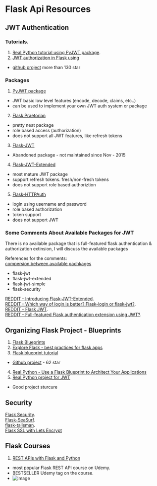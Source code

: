 # Flask Api Resources

## JWT Authentication 

### Tutorials. 
1. [Real Python tutorial using PyJWT package](https://realpython.com/token-based-authentication-with-flask). 
2. [JWT authorization in Flask using ](https://codeburst.io/jwt-authorization-in-flask-c63c1acf4eeb)
- [github project](https://github.com/oleg-agapov/flask-jwt-auth) more than 130 star 

### Packages
1. [PyJWT package](https://pyjwt.readthedocs.io/en/latest/index.html)
- JWT basic low level features (encode, decode, claims, etc..)
- can be used to implement your own JWT auth system or package
2. [Flask Praetorian](https://flask-praetorian.readthedocs.io/en/latest/)
- pretty neat package
- role based access (authorization)
- does not support all JWT features, like refresh tokens
3. [Flask-JWT](https://pythonhosted.org/Flask-JWT/)
- Abandoned package - not maintained since Nov - 2015
4. [Flask-JWT-Extended]()
- most mature JWT package
- support refresh tokens. fresh/non-fresh tokens
- does not support role based authoriztion
5. [Flask-HTTPAuth](https://flask-httpauth.readthedocs.io/en/latest/) 
- login using username and password
- role based authorization
- token support
- does not support JWT
### Some Comments About Available Packages for JWT
There is no available package that is full-featured flask authentication & authorization extinsion, I will discuss the available packages


References for the comments:  
[compersion between available pachkages](https://flask-praetorian.readthedocs.io/en/latest/comparison.html)
- flask-jwt
- flask-jwt-extended
- flask-jwt-simple
- flask-security

[REDDIT - Introducing Flask-JWT-Extended](https://www.reddit.com/r/Python/comments/53uorh/introducing_flaskjwtextended/).   
[REDDIT - Which way of login is better? Flask-login or flask-jwt?](https://www.reddit.com/r/flask/comments/eh5i69/which_way_of_login_is_better_flasklogin_or/).   
[REDDIT - Flask JWT](https://www.reddit.com/r/flask/comments/40xw9v/flask_jwt/).   
[REDDIT - Full-featured Flask authentication extension using JWT?](https://www.reddit.com/r/flask/comments/7w1tu6/fullfeatured_flask_authentication_extension_using/).   

## Organizing Flask Project - Blueprints
1. [Flask Blueprints](https://flask.palletsprojects.com/en/1.1.x/blueprints/)
2. [Explore Flask - best practices for flask apps](https://exploreflask.com/en/latest/organizing.html)
3. [Flask blueprint tutorial](https://hackersandslackers.com/flask-blueprints/)
- [Github project](https://github.com/hackersandslackers/flask-blueprint-tutorial) - 62 star
4. [Real Python - Use a Flask Blueprint to Architect Your Applications](https://realpython.com/flask-blueprint/)
5. [Real Python project for JWT](https://github.com/realpython/flask-jwt-auth)
- Good project sturcure

## Security
[Flask Security](https://flask.palletsprojects.com/en/master/security/).   
[Flask-SeaSurf](https://flask-seasurf.readthedocs.io/en/latest/).   
[flask-talisman](https://github.com/GoogleCloudPlatform/flask-talisman).   
[Flask SSL with Lets Encrypt](https://blog.miguelgrinberg.com/post/running-your-flask-application-over-https)

## Flask Courses
1. [REST APIs with Flask and Python](https://www.udemy.com/course/rest-api-flask-and-python/)
- most popular Flask REST API course on Udemy.  
- BESTSELLER Udemy tag on the course. 
- ![image](https://user-images.githubusercontent.com/13350394/83796656-0f537400-a6aa-11ea-8dc3-acf3a6a5faa0.png)
